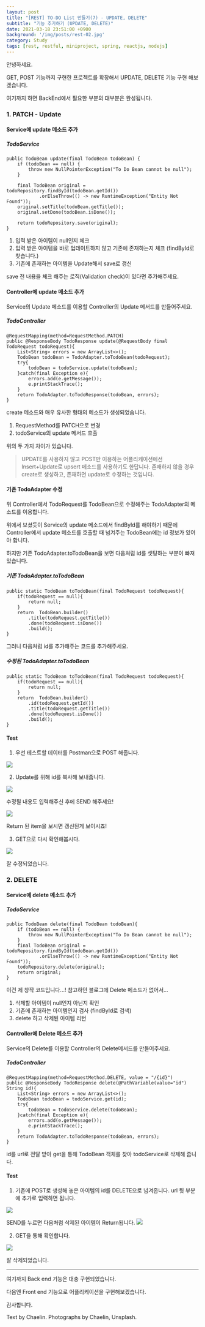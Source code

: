 ```yaml
---
layout: post
title: "[REST] TO-DO List 만들기(7) - UPDATE, DELETE"
subtitle: "기능 추가하기 (UPDATE, DELETE)"
date: 2021-03-18 23:51:00 +0900
background: '/img/posts/rest-02.jpg'
category: Study
tags: [rest, restful, miniproject, spring, reactjs, nodejs]
---
```


안녕하세요.

GET, POST 기능까지 구현한 프로젝트를 확장해서 UPDATE, DELETE 기능 구현 해보겠습니다.

여기까지 하면 BackEnd에서 필요한 부분의 대부분은 완성됩니다.

### 1. PATCH - Update
#### Service에 update 메소드 추가
##### TodoService
```
public TodoBean update(final TodoBean todoBean) {
    if (todoBean == null) {
        throw new NullPointerException("To Do Bean cannot be null");
    }
    
    final TodoBean original = todoRepository.findById(todoBean.getId())
            .orElseThrow(() -> new RuntimeException("Entity Not Found"));
    original.setTitle(todoBean.getTitle());
    original.setDone(todoBean.isDone());
    
    return todoRepository.save(original);
}
```

1) 입력 받은 아이템이 null인지 체크   
2) 입력 받은 아이템을 바로 업데이트하지 않고 기존에 존재하는지 체크 (findById로 찾습니다.)   
3) 기존에 존재하는 아이템을 Update해서 save로 갱신   

save 전 내용을 체크 해주는 로직(Validation check)이 있다면 추가해주세요.

#### Controller에 update 메소드 추가
Service의 Update 메소드를 이용할 Controller의 Update 메서드를 만들어주세요.

##### TodoController
```
@RequestMapping(method=RequestMethod.PATCH)
public @ResponseBody TodoResponse update(@RequestBody final TodoRequest todoRequest){
    List<String> errors = new ArrayList<>();
    TodoBean todoBean = TodoAdapter.toTodoBean(todoRequest);
    try{
        todoBean = todoService.update(todoBean);
    }catch(final Exception e){
        errors.add(e.getMessage());
        e.printStackTrace();
    }
    return TodoAdapter.toTodoResponse(todoBean, errors);
}
```
create 메소드와 매우 유사한 형태의 메소드가 생성되었습니다.

1) RequestMethod를 PATCH으로 변경   
2) todoService의 update 메서드 호출

위의 두 가지 차이가 있습니다.

> UPDATE를 사용하지 않고 POST만 이용하는 어플리케이션에선 Insert+Update로 upsert 메소드를 사용하기도 한답니다. 존재하지 않을 경우 create로 생성하고, 존재하면 update로 수정하는 것입니다.

#### 기존 TodoAdapter 수정
위 Controller에서 TodoRequest를 TodoBean으로 수정해주는 TodoAdapter의 메소드를 이용합니다.

위에서 보셨듯이 Service의 update 메소드에서 findById를 해야하기 때문에 Controller에서 update 메소드를 호출할 때 넘겨주는 TodoBean에는 id 정보가 있어야 합니다.

하지만 기존 TodoAdapter.toTodoBean을 보면 다음처럼 id를 셋팅하는 부분이 빠져있습니다.

##### 기존 TodoAdapter.toTodoBean
```
public static TodoBean toTodoBean(final TodoRequest todoRequest){
    if(todoRequest == null){
        return null;
    }
    return  TodoBean.builder()
        .title(todoRequest.getTitle())
        .done(todoRequest.isDone())
        .build();
}
```

그러니 다음처럼 id를 추가해주는 코드를 추가해주세요.

##### 수정된 TodoAdapter.toTodoBean
```
public static TodoBean toTodoBean(final TodoRequest todoRequest){
    if(todoRequest == null){
        return null;
    }
    return  TodoBean.builder()
        .id(todoRequest.getId())
        .title(todoRequest.getTitle())
        .done(todoRequest.isDone())
        .build();
}
```

#### Test
1) 우선 테스트할 데이터를 Postman으로 POST 해줍니다.
<img class="img-fluid" src="/img/posts/inPost/rest-08-01.png">

2) Update를 위해 id를 복사해 보내줍니다.
<img class="img-fluid" src="/img/posts/inPost/rest-08-02.png">

수정될 내용도 입력해주신 후에 SEND 해주세요!

<img class="img-fluid" src="/img/posts/inPost/rest-08-03.png">

Return 된 item을 보시면 갱신된게 보이시죠!

3) GET으로 다시 확인해봅시다.
<img class="img-fluid" src="/img/posts/inPost/rest-08-04.png">

잘 수정되었습니다.

### 2. DELETE
#### Service에 delete 메소드 추가

##### TodoService
```
public TodoBean delete(final TodoBean todoBean){
    if (todoBean == null) {
        throw new NullPointerException("To Do Bean cannot be null");
    }
    final TodoBean original = todoRepository.findById(todoBean.getId())
            .orElseThrow(() -> new RuntimeException("Entity Not Found"));
    todoRepository.delete(original);
    return original;
}
```
이건 제 창작 코드입니다...! 참고하던 블로그에 Delete 메소드가 없어서...

1) 삭제할 아이템이 null인지 아닌지 확인   
2) 기존에 존재하는 아이템인지 검사 (findById로 검색)   
3) delete 하고 삭제된 아이템 리턴

#### Controller에 Delete 메소드 추가
Service의 Delete를 이용할 Controller의 Delete메서드를 만들어주세요.

##### TodoController 
```
@RequestMapping(method=RequestMethod.DELETE, value = "/{id}")
public @ResponseBody TodoResponse delete(@PathVariable(value="id") String id){
    List<String> errors = new ArrayList<>();
    TodoBean todoBean = todoService.get(id);
    try{
        todoBean = todoService.delete(todoBean);
    }catch(final Exception e){
        errors.add(e.getMessage());
        e.printStackTrace();
    }
    return TodoAdapter.toTodoResponse(todoBean, errors);
}
```

id를 url로 전달 받아 get을 통해 TodoBean 객체를 찾아 todoService로 삭제해 줍니다.

#### Test
1) 기존에 POST로 생성해 놓은 아이템의 id를 DELETE으로 넘겨줍니다. url 뒷 부분에 추가로 입력하면 됩니다.
<img class="img-fluid" src="/img/posts/inPost/rest-08-05.png">

SEND를 누르면 다음처럼 삭제된 아이템이 Return됩니다.
<img class="img-fluid" src="/img/posts/inPost/rest-08-06.png">

2) GET을 통해 확인합니다.
<img class="img-fluid" src="/img/posts/inPost/rest-08-07.png">

잘 삭제되었습니다.

*****

여기까지 Back end 기능은 대충 구현되었습니다.

다음엔 Front end 기능으로 어플리케이션을 구현해보겠습니다.

감사합니다.

<p class = "placeholder">Text by Chaelin. Photographs by Chaelin, Unsplash.</p>